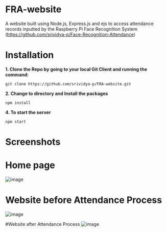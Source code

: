 # FRA-website
A website built using Node.js, Express.js and ejs to access attendance records inputted by the Raspberry Pi Face Recognition System (https://github.com/srividya-p/Face-Recognition-Attendance)

# Installation

**1. Clone the Repo by going to your local Git Client and running the command:**</br>

    git clone https://github.com/srividya-p/FRA-website.git

**2. Change to directory and Install the packages** <br>

    npm install

**4. To start the server** <br>

    npm start

# Screenshots
# Home page
![image](https://user-images.githubusercontent.com/74781344/112667842-c6142100-8e83-11eb-925c-e7bb3282b7ba.png)

# Website before Attendance Process
![image](https://user-images.githubusercontent.com/74781344/112667820-bf85a980-8e83-11eb-983d-8f1b79dbbd14.png)

#Website after Attendance Process
![image](https://user-images.githubusercontent.com/74781344/112667875-d0ceb600-8e83-11eb-83d7-a46096789b90.png)


